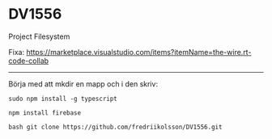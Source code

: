 # DV1556
Project Filesystem

Fixa: 
https://marketplace.visualstudio.com/items?itemName=the-wire.rt-code-collab

---------------------------------------------------------------------------------------

Börja med att mkdir en mapp  och i den skriv:
```
sudo npm install -g typescript
```
```
npm install firebase
```
```
bash git clone https://github.com/fredriikolsson/DV1556.git
```
